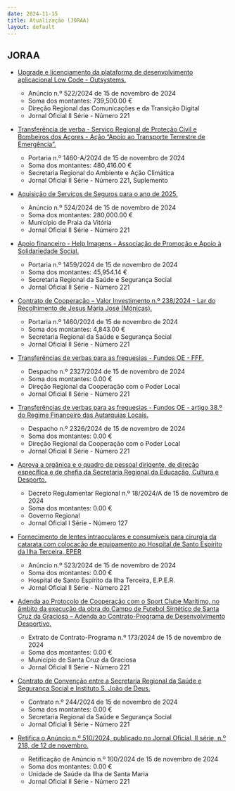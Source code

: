 ```yaml
---
date: 2024-11-15
title: Atualização (JORAA)
layout: default
---
```

## JORAA

* [Upgrade e licenciamento da plataforma de desenvolvimento aplicacional Low Code - Outsystems.](https://jo.azores.gov.pt/#/ato/7e8dc8e6-0a7e-4303-b3c8-1125b240548c)
  * Anúncio n.º 522/2024 de 15 de novembro de 2024
  * Soma dos montantes: 739,500.00 €
  * Direção Regional das Comunicações e da Transição Digital
  * Jornal Oficial II Série - Número 221

* [Transferência de verba - Serviço Regional de Proteção Civil e Bombeiros dos Açores - Ação “Apoio ao Transporte Terrestre de Emergência”.](https://jo.azores.gov.pt/#/ato/8f430af3-a85c-4737-9c00-0143b9495a05)
  * Portaria n.º 1460-A/2024 de 15 de novembro de 2024
  * Soma dos montantes: 480,416.00 €
  * Secretaria Regional do Ambiente e Ação Climática
  * Jornal Oficial II Série - Número 221, Suplemento

* [Aquisição de Serviços de Seguros para o ano de 2025.](https://jo.azores.gov.pt/#/ato/1a3f0cc7-8fbe-406a-aa39-6de50a834507)
  * Anúncio n.º 524/2024 de 15 de novembro de 2024
  * Soma dos montantes: 280,000.00 €
  * Município de Praia da Vitória
  * Jornal Oficial II Série - Número 221

* [Apoio financeiro - Help Imagens - Associação de Promoção e Apoio à Solidariedade Social.](https://jo.azores.gov.pt/#/ato/aad592d2-93db-42c8-b234-56cd3d58ec8d)
  * Portaria n.º 1459/2024 de 15 de novembro de 2024
  * Soma dos montantes: 45,954.14 €
  * Secretaria Regional da Saúde e Segurança Social
  * Jornal Oficial II Série - Número 221

* [Contrato de Cooperação – Valor Investimento n.º 238/2024 -  Lar do Recolhimento de Jesus Maria José (Mónicas).](https://jo.azores.gov.pt/#/ato/106fcb2d-95d2-405c-a504-a1cc40fd31f2)
  * Portaria n.º 1460/2024 de 15 de novembro de 2024
  * Soma dos montantes: 4,843.00 €
  * Secretaria Regional da Saúde e Segurança Social
  * Jornal Oficial II Série - Número 221

* [Transferências de verbas para as freguesias - Fundos OE - FFF.](https://jo.azores.gov.pt/#/ato/f031695d-f79a-48f8-aee3-30af2d6feaf5)
  * Despacho n.º 2327/2024 de 15 de novembro de 2024
  * Soma dos montantes: 0.00 €
  * Direção Regional da Cooperação com o Poder Local
  * Jornal Oficial II Série - Número 221

* [Transferências de verbas para as freguesias - Fundos OE - artigo 38.º do Regime Financeiro das Autarquias Locais.](https://jo.azores.gov.pt/#/ato/1d914840-e93b-44f8-87a7-241fcbf0702f)
  * Despacho n.º 2326/2024 de 15 de novembro de 2024
  * Soma dos montantes: 0.00 €
  * Direção Regional da Cooperação com o Poder Local
  * Jornal Oficial II Série - Número 221

* [Aprova a orgânica e o quadro de pessoal dirigente, de direção específica e de chefia da Secretaria Regional da Educação, Cultura e Desporto.](https://jo.azores.gov.pt/#/ato/68ce9963-91cc-4874-86ba-4913939cdd53)
  * Decreto Regulamentar Regional n.º 18/2024/A de 15 de novembro de 2024
  * Soma dos montantes: 0.00 €
  * Governo Regional
  * Jornal Oficial I Série - Número 127

* [Fornecimento de lentes intraoculares e consumíveis para cirurgia da catarata com colocação de equipamento ao Hospital de Santo Espírito da Ilha Terceira, EPER](https://jo.azores.gov.pt/#/ato/ce7eccc0-6f2c-46de-b671-fd59ad315ba0)
  * Anúncio n.º 523/2024 de 15 de novembro de 2024
  * Soma dos montantes: 0.00 €
  * Hospital de Santo Espírito da Ilha Terceira, E.P.E.R.
  * Jornal Oficial II Série - Número 221

* [Adenda ao Protocolo de Cooperação com o Sport Clube Marítimo, no âmbito da execução da obra do Campo de Futebol Sintético de Santa Cruz da Graciosa – Adenda ao Contrato-Programa de Desenvolvimento Desportivo.](https://jo.azores.gov.pt/#/ato/aaec4643-d2f2-42aa-a233-d15c259e6474)
  * Extrato de Contrato-Programa n.º 173/2024 de 15 de novembro de 2024
  * Soma dos montantes: 0.00 €
  * Município de Santa Cruz da Graciosa
  * Jornal Oficial II Série - Número 221

* [Contrato de Convenção entre a Secretaria Regional da Saúde e Segurança Social e Instituto S. João de Deus.](https://jo.azores.gov.pt/#/ato/a733605c-f833-4303-9364-fb639fb30799)
  * Contrato n.º 244/2024 de 15 de novembro de 2024
  * Soma dos montantes: 0.00 €
  * Secretaria Regional da Saúde e Segurança Social
  * Jornal Oficial II Série - Número 221

* [Retifica o Anúncio n.º 510/2024, publicado no Jornal Oficial, II série, n.º 218, de 12 de novembro.](https://jo.azores.gov.pt/#/ato/aad48d37-2d2e-4d1b-aa4c-86502a392406)
  * Retificação de Anúncio n.º 100/2024 de 15 de novembro de 2024
  * Soma dos montantes: 0.00 €
  * Unidade de Saúde da Ilha de Santa Maria
  * Jornal Oficial II Série - Número 221
